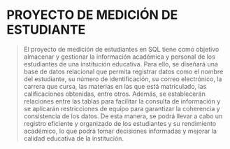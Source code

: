 # PROYECTO DE MEDICIÓN DE ESTUDIANTE

>El proyecto de medición de estudiantes en SQL tiene como objetivo almacenar y gestionar la información académica y personal de los estudiantes de una institución educativa. Para ello, se diseñará una base de datos relacional que permita registrar datos como el nombre del estudiante, su número de identificación, su correo electrónico, la carrera que cursa, las materias en las que está matriculado, las calificaciones obtenidas, entre otros. Además, se establecerán relaciones entre las tablas para facilitar la consulta de información y se aplicarán restricciones de equipo para garantizar la coherencia y consistencia de los datos. De esta manera, se podrá llevar a cabo un registro eficiente y organizado de los estudiantes y su rendimiento académico, lo que podrá tomar decisiones informadas y mejorar la calidad educativa de la institución.
